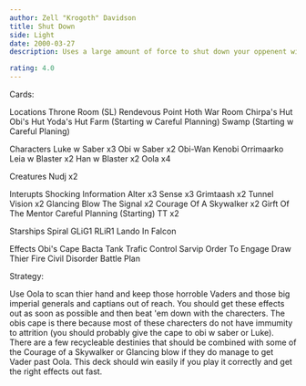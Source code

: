```yaml
---
author: Zell "Krogoth" Davidson
title: Shut Down
side: Light
date: 2000-03-27
description: Uses a large amount of force to shut down your oppenent with Oola while minimizing the force they can activate.

rating: 4.0
---
```

Cards: 

Locations
Throne Room (SL)
Rendevous Point
Hoth War Room
Chirpa's Hut
Obi's Hut
Yoda's Hut
Farm (Starting w Careful Planning)
Swamp (Starting w Careful Planing)

Characters
Luke w Saber x3
Obi w Saber x2
Obi-Wan Kenobi
Orrimaarko
Leia w Blaster x2
Han w Blaster x2
Oola x4

Creatures
Nudj x2

Interupts
Shocking Information
Alter x3
Sense x3
Grimtaash x2
Tunnel Vision x2
Glancing Blow
The Signal x2
Courage Of A Skywalker x2
Girft Of The Mentor
Careful Planning (Starting)
TT x2

Starships
Spiral
GLiG1
RLiR1
Lando In Falcon

Effects
Obi's Cape
Bacta Tank Trafic Control
Sarvip
Order To Engage
Draw Thier Fire
Civil Disorder
Battle Plan 

Strategy: 

Use Oola to scan thier hand and keep those horroble Vaders and those big imperial generals and captians out of reach. You should get these effects out as soon as possible and then beat 'em down with the charecters. The obis cape is there because most of these charecters do not have immumity to attrition (you should probably give the cape to obi w saber or Luke). There are a few recycleable destinies that should be combined with some of the Courage of a Skywalker or Glancing blow if they do manage to get Vader past Oola. This deck should win easily if you play it correctly and get the right effects out fast.  